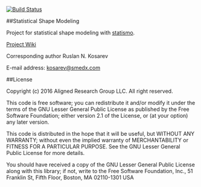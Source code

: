 [![Build Status](http://178.62.239.31:8080/buildStatus/icon?job=SSM-nightly)](http://178.62.239.31:8080/job/SSM-nightly/)

##Statistical Shape Modeling

Project for statistical shape modeling with [statismo](https://github.com/statismo/statismo).

[Project Wiki](https://github.com/sMedX/StatisticalShapeModeling/wiki)

Corresponding author Ruslan N. Kosarev 

E-mail address: kosarev@smedx.com


##License

Copyright (c) 2016 Aligned Research Group LLC. All right reserved.

This code is free software; you can redistribute it and/or modify it under the terms of the GNU Lesser General Public License as published by the Free Software Foundation; either version 2.1 of the License, or (at your option) any later version.

This code is distributed in the hope that it will be useful, but WITHOUT ANY WARRANTY; without even the implied warranty of MERCHANTABILITY or FITNESS FOR A PARTICULAR PURPOSE. See the GNU Lesser General Public License for more details.

You should have received a copy of the GNU Lesser General Public License along with this library; if not, write to the Free Software Foundation, Inc., 51 Franklin St, Fifth Floor, Boston, MA 02110-1301 USA


